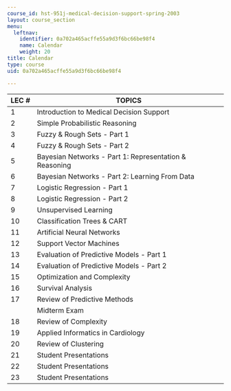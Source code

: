 ```yaml
---
course_id: hst-951j-medical-decision-support-spring-2003
layout: course_section
menu:
  leftnav:
    identifier: 0a702a465acffe55a9d3f6bc66be98f4
    name: Calendar
    weight: 20
title: Calendar
type: course
uid: 0a702a465acffe55a9d3f6bc66be98f4

---
```


| LEC # | TOPICS |
| --- | --- |
| 1 | Introduction to Medical Decision Support |
| 2 | Simple Probabilistic Reasoning |
| 3 | Fuzzy & Rough Sets - Part 1 |
| 4 | Fuzzy & Rough Sets - Part 2 |
| 5 | Bayesian Networks - Part 1: Representation & Reasoning |
| 6 | Bayesian Networks - Part 2: Learning From Data |
| 7 | Logistic Regression - Part 1 |
| 8 | Logistic Regression - Part 2 |
| 9 | Unsupervised Learning |
| 10 | Classification Trees & CART |
| 11 | Artificial Neural Networks |
| 12 | Support Vector Machines |
| 13 | Evaluation of Predictive Models - Part 1 |
| 14 | Evaluation of Predictive Models - Part 2 |
| 15 | Optimization and Complexity |
| 16 | Survival Analysis |
| 17 | Review of Predictive Methods |
|  | Midterm Exam |
| 18 | Review of Complexity |
| 19 | Applied Informatics in Cardiology |
| 20 | Review of Clustering |
| 21 | Student Presentations |
| 22 | Student Presentations |
| 23 | Student Presentations